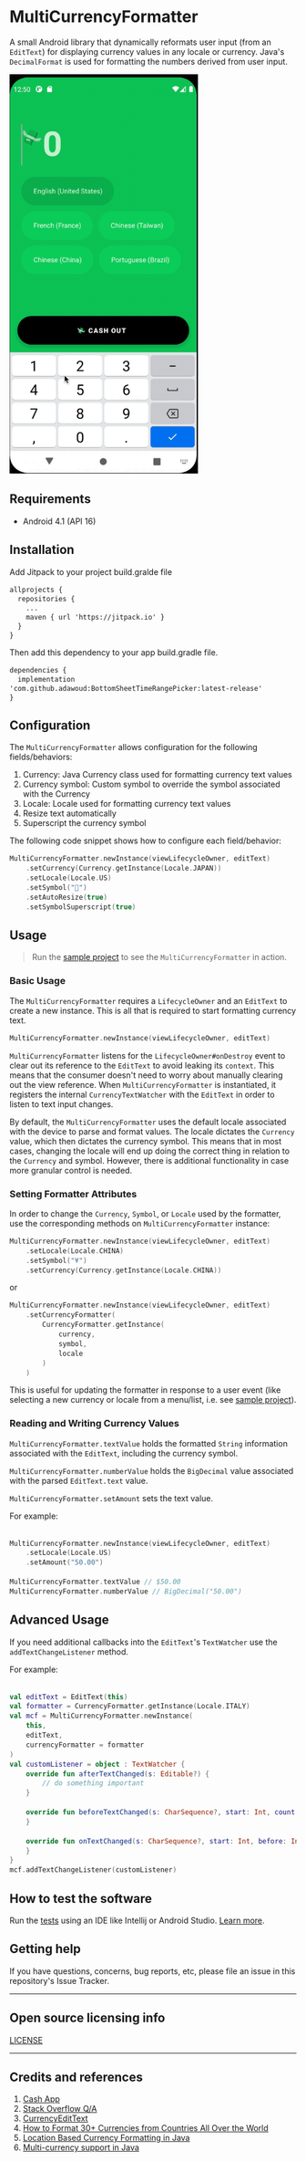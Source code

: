 # MultiCurrencyFormatter

A small Android library that dynamically reformats user input (from an `EditText`) for displaying currency values in any locale or currency. Java's `DecimalFormat` is used for formatting the numbers derived from user input.

<img src="/currency-formatter.gif" height="700" />


## Requirements

- Android 4.1 (API 16)

## Installation

Add Jitpack to your project build.gralde file
 
```
allprojects {
  repositories {
    ...
    maven { url 'https://jitpack.io' }
  }
}
```

Then add this dependency to your app build.gradle file.

```
dependencies {
  implementation 'com.github.adawoud:BottomSheetTimeRangePicker:latest-release'
}
```

## Configuration

The `MultiCurrencyFormatter` allows configuration for the following fields/behaviors:

1. Currency: Java Currency class used for formatting currency text values
2. Currency symbol: Custom symbol to override the symbol associated with the Currency
3. Locale: Locale used for formatting currency text values
4. Resize text automatically
5. Superscript the currency symbol

The following code snippet shows how to configure each field/behavior:

```kotlin
MultiCurrencyFormatter.newInstance(viewLifecycleOwner, editText)
    .setCurrency(Currency.getInstance(Locale.JAPAN))
    .setLocale(Locale.US)
    .setSymbol("💸") 
    .setAutoResize(true)
    .setSymbolSuperscript(true)
```

## Usage

> Run the [sample project](/app/src/main/java/com/jacoballenwood/currency/MainActivity.kt) to see the `MultiCurrencyFormatter` in action.

### Basic Usage

The `MultiCurrencyFormatter` requires a `LifecycleOwner` and an `EditText` to create a new instance. This is all that is required to start formatting currency text.

```kotlin
MultiCurrencyFormatter.newInstance(viewLifecycleOwner, editText)
```

`MultiCurrencyFormatter` listens for the `LifecycleOwner#onDestroy` event to clear out its reference to the `EditText` to avoid leaking its `context`. This means that the consumer doesn't need to worry about manually clearing out the view reference. When `MultiCurrencyFormatter` is instantiated, it registers the internal `CurrencyTextWatcher` with the `EditText` in order to listen to text input changes.

By default, the `MultiCurrencyFormatter` uses the default locale associated with the device to parse and format values. The locale dictates the `Currency` value, which then dictates the currency symbol. This means that in most cases, changing the locale will end up doing the correct thing in relation to the `Currency` and symbol. However, there is additional functionality in case more granular control is needed.

### Setting Formatter Attributes

In order to change the `Currency`, `Symbol`, or `Locale` used by the formatter, use the corresponding methods on `MultiCurrencyFormatter` instance:

```kotlin
MultiCurrencyFormatter.newInstance(viewLifecycleOwner, editText)
    .setLocale(Locale.CHINA)
    .setSymbol("¥")
    .setCurrency(Currency.getInstance(Locale.CHINA))
```

or

```kotlin
MultiCurrencyFormatter.newInstance(viewLifecycleOwner, editText)
    .setCurrencyFormatter(
        CurrencyFormatter.getInstance(
            currency,
            symbol,
            locale
        )
    )
```

This is useful for updating the formatter in response to a user event (like selecting a new currency or locale from a menu/list, i.e. see [sample project](/app/src/main/java/com/jacoballenwood/currency/MainActivity.kt)).

### Reading and Writing Currency Values

`MultiCurrencyFormatter.textValue` holds the formatted `String` information associated with the `EditText`, including the currency symbol. 

`MultiCurrencyFormatter.numberValue` holds the `BigDecimal` value associated with the parsed `EditText.text` value.

`MultiCurrencyFormatter.setAmount` sets the text value.

For example:

```kotlin

MultiCurrencyFormatter.newInstance(viewLifecycleOwner, editText)
    .setLocale(Locale.US)
    .setAmount("50.00")
    
MultiCurrencyFormatter.textValue // $50.00
MultiCurrencyFormatter.numberValue // BigDecimal("50.00")

```

## Advanced Usage

If you need additional callbacks into the `EditText`'s `TextWatcher` use the `addTextChangeListener` method.

For example:

```kotlin

val editText = EditText(this)
val formatter = CurrencyFormatter.getInstance(Locale.ITALY)
val mcf = MultiCurrencyFormatter.newInstance(
    this,
    editText,
    currencyFormatter = formatter
)
val customListener = object : TextWatcher {
    override fun afterTextChanged(s: Editable?) {
        // do something important
    }

    override fun beforeTextChanged(s: CharSequence?, start: Int, count: Int, after: Int) {
    }

    override fun onTextChanged(s: CharSequence?, start: Int, before: Int, count: Int) {
    }
}
mcf.addTextChangeListener(customListener)

```

## How to test the software

Run the [tests](/currency-formatter/src/androidTest/java/com/jacoballenwood/formatter/) using an IDE like Intellij or Android Studio. [Learn more](https://developer.android.com/studio/test).

## Getting help

If you have questions, concerns, bug reports, etc, please file an issue in this repository's Issue Tracker.


----

## Open source licensing info
[LICENSE](LICENSE)


----

## Credits and references

1. [Cash App](https://cash.app/)
2. [Stack Overflow Q/A](https://stackoverflow.com/questions/5107901/better-way-to-format-currency-input-edittext/8275680)
3. [CurrencyEditText](https://github.com/BlacKCaT27/CurrencyEditText)
4. [How to Format 30+ Currencies from Countries All Over the World](https://fastspring.com/blog/how-to-format-30-currencies-from-countries-all-over-the-world/)
5. [Location Based Currency Formatting in Java](https://howtodoinjava.com/java/date-time/location-based-currency-formatting-in-java/)
6. [Multi-currency support in Java](https://getaround.tech/multi-currency-java/)
